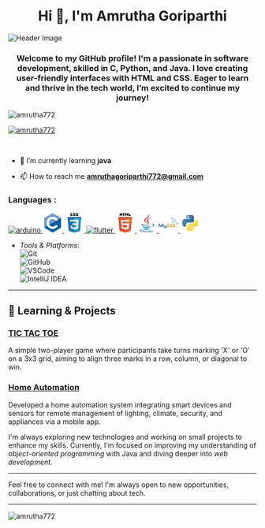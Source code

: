 <h1 align="center">Hi 👋, I'm Amrutha Goriparthi</h1>

![Header Image](https://customgpt.ai/wp-content/uploads/2024/05/image-8.png)
<h3 align="center">Welcome to my GitHub profile! I'm a passionate in software development, skilled in C, Python, and Java. I love creating user-friendly interfaces with HTML and CSS. Eager to learn and thrive in the tech world, I’m excited to continue my journey!</h3>

<p align="left"> <img src="https://komarev.com/ghpvc/?username=amrutha772&label=Profile%20views&color=0e75b6&style=flat" alt="amrutha772" /> </p>

<p align="left"> <a href="https://github.com/ryo-ma/github-profile-trophy"><img src="https://github-profile-trophy.vercel.app/?username=amrutha772" alt="amrutha772" /></a> </p>

<p align="left"> <a href="https://twitter.com/" target="blank"><img src="https://img.shields.io/twitter/follow/?logo=twitter&style=for-the-badge" alt="" /></a> </p>

- 🌱 I’m currently learning **java**

- 📫 How to reach me **amruthagoriparthi772@gmail.com**


<h3 align="left">Languages :</h3>
<p align="left"> <a href="https://www.arduino.cc/" target="_blank" rel="noreferrer"> <img src="https://cdn.worldvectorlogo.com/logos/arduino-1.svg" alt="arduino" width="40" height="40"/> </a> <a href="https://www.cprogramming.com/" target="_blank" rel="noreferrer"> <img src="https://raw.githubusercontent.com/devicons/devicon/master/icons/c/c-original.svg" alt="c" width="40" height="40"/> </a> <a href="https://www.w3schools.com/css/" target="_blank" rel="noreferrer"> <img src="https://raw.githubusercontent.com/devicons/devicon/master/icons/css3/css3-original-wordmark.svg" alt="css3" width="40" height="40"/> </a> <a href="https://flutter.dev" target="_blank" rel="noreferrer"> <img src="https://www.vectorlogo.zone/logos/flutterio/flutterio-icon.svg" alt="flutter" width="40" height="40"/> </a> <a href="https://www.w3.org/html/" target="_blank" rel="noreferrer"> <img src="https://raw.githubusercontent.com/devicons/devicon/master/icons/html5/html5-original-wordmark.svg" alt="html5" width="40" height="40"/> </a> <a href="https://www.java.com" target="_blank" rel="noreferrer"> <img src="https://raw.githubusercontent.com/devicons/devicon/master/icons/java/java-original.svg" alt="java" width="40" height="40"/> </a> <a href="https://www.mysql.com/" target="_blank" rel="noreferrer"> <img src="https://raw.githubusercontent.com/devicons/devicon/master/icons/mysql/mysql-original-wordmark.svg" alt="mysql" width="40" height="40"/> </a> <a href="https://www.python.org" target="_blank" rel="noreferrer"> <img src="https://raw.githubusercontent.com/devicons/devicon/master/icons/python/python-original.svg" alt="python" width="40" height="40"/> </a> </p>

- *Tools & Platforms*:  
  ![Git](https://img.shields.io/badge/-Git-F05032?style=flat&logo=git&logoColor=white)  
  ![GitHub](https://img.shields.io/badge/-GitHub-181717?style=flat&logo=github&logoColor=white)  
  ![VSCode](https://img.shields.io/badge/-Visual_Studio_Code-007ACC?style=flat&logo=visual-studio-code&logoColor=white)  
  ![IntelliJ IDEA](https://img.shields.io/badge/-IntelliJ_IDEA-000000?style=flat&logo=intellij-idea&logoColor=white)

---

## 🌱 Learning & Projects

### [TIC TAC TOE](https://github.com/your-username/project-1)
A simple two-player game where participants take turns marking 'X' or 'O' on a 3x3 grid, aiming to align three marks in a row, column, or diagonal to win.

### [Home Automation](https://github.com/your-username/project-2)
Developed a home automation system integrating smart devices and sensors for remote management of lighting, climate, security, and appliances via a mobile app.

I'm always exploring new technologies and working on small projects to enhance my skills. Currently, I'm focused on improving my understanding of *object-oriented programming* with Java and diving deeper into *web development*.

---

Feel free to connect with me! I'm always open to new opportunities, collaborations, or just chatting about tech.

---


<p><img align="center" src="https://github-readme-streak-stats.herokuapp.com/?user=amrutha772&" alt="amrutha772" /></p>
